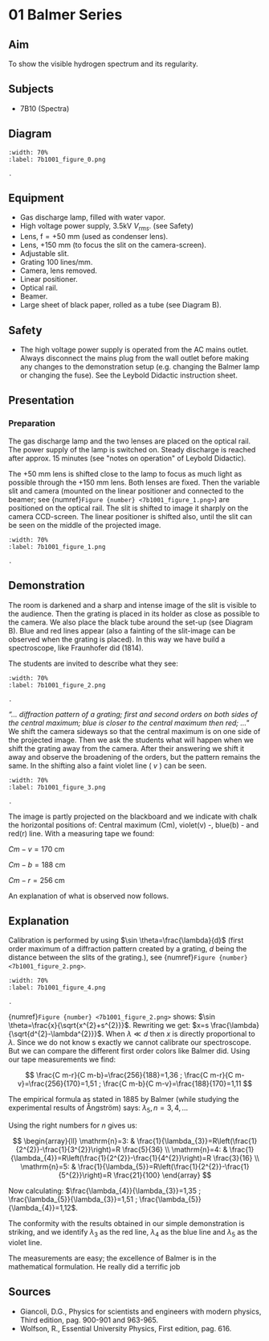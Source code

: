 # 01 Balmer Series 
    
  
## Aim   
 To show the visible hydrogen spectrum and its regularity.   
  
## Subjects   
* 7B10 (Spectra)   

## Diagram
```{figure} figures/figure_0.png  
:width: 70%  
:label: 7b1001_figure_0.png  

. 
```
    
  
## Equipment   
- Gas discharge lamp, filled with water vapor.
- High voltage power supply, 3.5kV $V_{r m s}$. (see Safety)
- Lens, $\mathrm{f}=+50 \mathrm{~mm}$ (used as condenser lens).
- Lens, $+150 \mathrm{~mm}$ (to focus the slit on the camera-screen).
- Adjustable slit.
- Grating $100 \mathrm{~lines/mm}$.
- Camera, lens removed.
- Linear positioner.
- Optical rail.
- Beamer.
- Large sheet of black paper, rolled as a tube (see Diagram B).   
  
## Safety   
 
 *  The high voltage power supply is operated from the AC mains outlet. Always disconnect the mains plug from the wall outlet before making any changes to the demonstration setup (e.g. changing the Balmer lamp or changing the fuse). See the Leybold Didactic instruction sheet.
     
  
## Presentation   
### Preparation

The gas discharge lamp and the two lenses are placed on the optical rail. The power supply of the lamp is switched on. Steady discharge is reached after approx. 15 minutes (see "notes on operation" of Leybold Didactic).

The $+50 \mathrm{~mm}$ lens is shifted close to the lamp to focus as much light as possible through the $+150 \mathrm{~mm}$ lens. Both lenses are fixed. Then the variable slit and camera (mounted on the linear positioner and connected to the beamer; see {numref}`Figure {number} <7b1001_figure_1.png>`) are positioned on the optical rail. The slit is shifted to image it sharply on the camera CCD-screen. The linear positioner is shifted also, until the slit can be seen on the middle of the projected image.  
```{figure} figures/figure_1.png  
:width: 70%  
:label: 7b1001_figure_1.png  

. 
```
## Demonstration

The room is darkened and a sharp and intense image of the slit is visible to the audience. Then the grating is placed in its holder as close as possible to the camera. We also place the black tube around the set-up (see Diagram B). Blue and red lines appear (also a fainting of the slit-image can be observed when the grating is placed). In this way we have build a spectroscope, like Fraunhofer did (1814).

The students are invited to describe what they see:
```{figure} figures/figure_2.png  
:width: 70%  
:label: 7b1001_figure_2.png  

. 
```
*“... diffraction pattern of a grating; first and second orders on both sides of the central maximum; blue is closer to the central maximum then red; ..."*   
We shift the camera sideways so that the central maximum is on one side of the projected image. Then we ask the students what will happen when we shift the grating away from the camera. After their answering we shift it away and observe the broadening of the orders, but the pattern remains the same. In the shifting also a faint violet line ( $v$ ) can be seen.
```{figure} figures/figure_3.png  
:width: 70%  
:label: 7b1001_figure_3.png  

. 
```
The image is partly projected on the blackboard and we indicate with chalk the horizontal positions of: Central maximum (Cm), violet(v) -, blue(b) - and red(r) line. With a measuring tape we found:

$Cm-v=170 \mathrm{~cm}$

$Cm-b=188 \mathrm{~cm}$

$Cm-r=256 \mathrm{~cm}$

An explanation of what is observed now follows.    
  
## Explanation   
Calibration is performed by using $\sin \theta=\frac{\lambda}{d}$ (first order maximum of a diffraction pattern created by a grating, $d$ being the distance between the slits of the grating.), see {numref}`Figure {number} <7b1001_figure_2.png>`.  
```{figure} figures/figure_4.png  
:width: 70%  
:label: 7b1001_figure_4.png  

. 
```
{numref}`Figure {number} <7b1001_figure_2.png>` shows: $\sin \theta=\frac{x}{\sqrt{x^{2}+s^{2}}}$. Rewriting we get: $x=s \frac{\lambda}{\sqrt{d^{2}-\lambda^{2}}}$. When $\lambda \ll d$ then $x$ is directly proportional to $\lambda$. Since we do not know s exactly we cannot calibrate our spectroscope. But we can compare the different first order colors like Balmer did. Using our tape measurements we find:

$$
\frac{C m-r}{C m-b}=\frac{256}{188}=1,36 ; \frac{C m-r}{C m-v}=\frac{256}{170}=1,51 ; \frac{C m-b}{C m-v}=\frac{188}{170}=1,11
$$

The empirical formula as stated in 1885 by Balmer (while studying the experimental results of Ångström) says: $\lambda_{5}, n=3,4, \ldots$

Using the right numbers for $n$ gives us:

$$
\begin{array}{ll}
\mathrm{n}=3: & \frac{1}{\lambda_{3}}=R\left(\frac{1}{2^{2}}-\frac{1}{3^{2}}\right)=R \frac{5}{36} \\
\mathrm{n}=4: & \frac{1}{\lambda_{4}}=R\left(\frac{1}{2^{2}}-\frac{1}{4^{2}}\right)=R \frac{3}{16} \\
\mathrm{n}=5: & \frac{1}{\lambda_{5}}=R\left(\frac{1}{2^{2}}-\frac{1}{5^{2}}\right)=R \frac{21}{100}
\end{array}
$$

Now calculating: $\frac{\lambda_{4}}{\lambda_{3}}=1,35 ; \frac{\lambda_{5}}{\lambda_{3}}=1,51 ; \frac{\lambda_{5}}{\lambda_{4}}=1,12$.

The conformity with the results obtained in our simple demonstration is striking, and we identify $\lambda_{3}$ as the red line, $\lambda_{4}$ as the blue line and $\lambda_{5}$ as the violet line.

The measurements are easy; the excellence of Balmer is in the mathematical formulation. He really did a terrific job

## Sources
 *  Giancoli, D.G., Physics for scientists and engineers with modern physics, Third edition, pag. 900-901 and 963-965. 
 *  Wolfson, R., Essential University Physics, First edition, pag. 616.
  